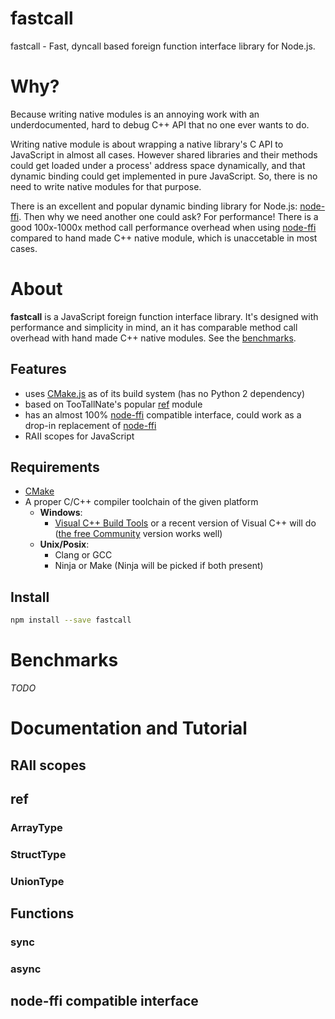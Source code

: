 # fastcall

fastcall - Fast, dyncall based foreign function interface library for Node.js.

# Why?

Because writing native modules is an annoying work with an underdocumented, 
hard to debug C++ API that no one ever wants to do.

Writing native module is about wrapping a native library's C API 
to JavaScript in almost all cases. However shared libraries and their methods could
get loaded under a process' address space dynamically, and that dynamic binding
could get implemented in pure JavaScript. So, there is no need to write native modules 
for that purpose.

There is an excellent and popular dynamic binding library for Node.js:
[node-ffi](https://github.com/node-ffi/node-ffi). Then why we need another one could ask?
For performance! There is a good 100x-1000x
method call performance overhead when using [node-ffi](https://github.com/node-ffi/node-ffi)
compared to hand made C++ native module, which is unaccetable in most cases.

# About

**fastcall** is a JavaScript foreign function interface library. It's designed with 
performance and simplicity in mind, an it has comparable method call overhead with hand 
made C++ native modules. See the [benchmarks](#becnhmarks).

## Features

- uses [CMake.js](https://github.com/cmake-js/cmake-js) as of its build system 
(has no Python 2 dependency)
- based on TooTallNate's popular [ref](http://tootallnate.github.io/ref/) module
- has an almost 100% [node-ffi](https://github.com/node-ffi/node-ffi) compatible interface,
could work as a drop-in replacement of [node-ffi](https://github.com/node-ffi/node-ffi)
- RAII scopes for JavaScript

## Requirements

- [CMake](http://www.cmake.org/download/)
- A proper C/C++ compiler toolchain of the given platform
    - **Windows**:
        - [Visual C++ Build Tools](http://landinghub.visualstudio.com/visual-cpp-build-tools)
        or a recent version of Visual C++ will do ([the free Community](https://www.visualstudio.com/products/visual-studio-community-vs) version works well)             
    - **Unix/Posix**:
        - Clang or GCC
        - Ninja or Make (Ninja will be picked if both present)

## Install

```bash
npm install --save fastcall
```

# <a name='benchmarks'></a>Benchmarks

*TODO*

# Documentation and Tutorial
## RAII scopes
## ref
### ArrayType
### StructType
### UnionType
## Functions
### sync
### async
## node-ffi compatible interface